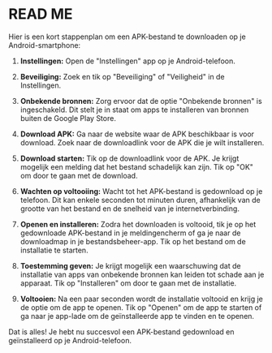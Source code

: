 # READ ME
Hier is een kort stappenplan om een APK-bestand te downloaden op je Android-smartphone:

1. **Instellingen:** Open de "Instellingen" app op je Android-telefoon.

2. **Beveiliging:** Zoek en tik op "Beveiliging" of "Veiligheid" in de Instellingen.

3. **Onbekende bronnen:** Zorg ervoor dat de optie "Onbekende bronnen" is ingeschakeld. Dit stelt je in staat om apps te installeren van bronnen buiten de Google Play Store.

4. **Download APK:** Ga naar de website waar de APK beschikbaar is voor download. Zoek naar de downloadlink voor de APK die je wilt installeren.

5. **Download starten:** Tik op de downloadlink voor de APK. Je krijgt mogelijk een melding dat het bestand schadelijk kan zijn. Tik op "OK" om door te gaan met de download.

6. **Wachten op voltooiing:** Wacht tot het APK-bestand is gedownload op je telefoon. Dit kan enkele seconden tot minuten duren, afhankelijk van de grootte van het bestand en de snelheid van je internetverbinding.

7. **Openen en installeren:** Zodra het downloaden is voltooid, tik je op het gedownloade APK-bestand in je meldingencherm of ga je naar de downloadmap in je bestandsbeheer-app. Tik op het bestand om de installatie te starten.

8. **Toestemming geven:** Je krijgt mogelijk een waarschuwing dat de installatie van apps van onbekende bronnen kan leiden tot schade aan je apparaat. Tik op "Installeren" om door te gaan met de installatie.

9. **Voltooien:** Na een paar seconden wordt de installatie voltooid en krijg je de optie om de app te openen. Tik op "Openen" om de app te starten of ga naar je app-lade om de geïnstalleerde app te vinden en te openen.

Dat is alles! Je hebt nu succesvol een APK-bestand gedownload en geïnstalleerd op je Android-telefoon.
